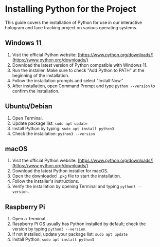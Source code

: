 
# Installing Python for the Project

This guide covers the installation of Python for use in our interactive hologram and face tracking project on various operating systems.

## Windows 11

1. Visit the official Python website: [https://www.python.org/downloads/](https://www.python.org/downloads/)
2. Download the latest version of Python compatible with Windows 11.
3. Run the installer. Make sure to check "Add Python to PATH" at the beginning of the installation.
4. Follow the installation prompts and select "Install Now."
5. After installation, open Command Prompt and type `python --version` to confirm the installation.

## Ubuntu/Debian

1. Open Terminal.
2. Update package list: `sudo apt update`
3. Install Python by typing: `sudo apt install python3`
4. Check the installation: `python3 --version`

## macOS

1. Visit the official Python website: [https://www.python.org/downloads/](https://www.python.org/downloads/)
2. Download the latest Python installer for macOS.
3. Open the downloaded `.pkg` file to start the installation.
4. Follow the installer's instructions.
5. Verify the installation by opening Terminal and typing `python3 --version`.

## Raspberry Pi

1. Open a Terminal.
2. Raspberry Pi OS usually has Python installed by default; check the version by typing `python3 --version`.
3. If not installed, update your package list: `sudo apt update`
4. Install Python: `sudo apt install python3`


